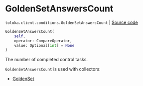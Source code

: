 # GoldenSetAnswersCount
`toloka.client.conditions.GoldenSetAnswersCount` | [Source code](https://github.com/Toloka/toloka-kit/blob/v1.2.0.post1/src/client/conditions.py#L187)

```python
GoldenSetAnswersCount(
    self,
    operator: CompareOperator,
    value: Optional[int] = None
)
```

The number of completed control tasks.


`GoldenSetAnswersCount` is used with collectors:
- [GoldenSet](toloka.client.collectors.GoldenSet.md)

